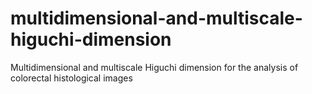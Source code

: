 # multidimensional-and-multiscale-higuchi-dimension
Multidimensional and multiscale Higuchi dimension for the analysis of colorectal histological images

